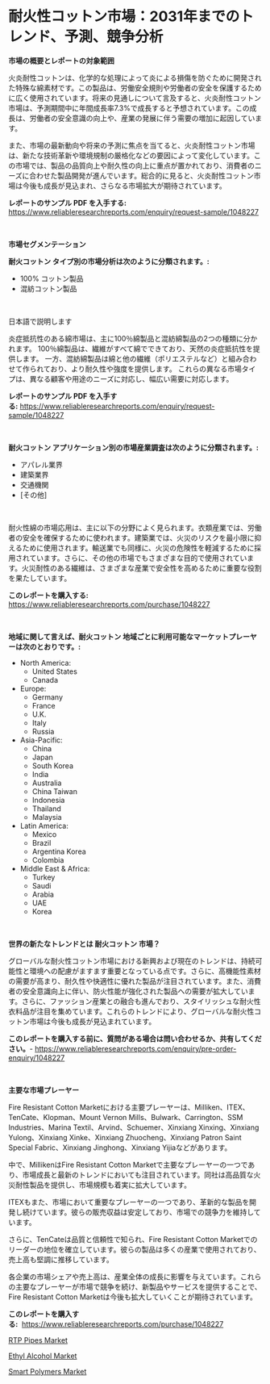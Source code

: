 <p><h1>耐火性コットン市場：2031年までのトレンド、予測、競争分析</h1></p><p><strong>市場の概要とレポートの対象範囲</strong></p>
<p><p>火炎耐性コットンは、化学的な処理によって炎による損傷を防ぐために開発された特殊な綿素材です。この製品は、労働安全規則や労働者の安全を保護するために広く使用されています。将来の見通しについて言及すると、火炎耐性コットン市場は、予測期間中に年間成長率7.3%で成長すると予想されています。この成長は、労働者の安全意識の向上や、産業の発展に伴う需要の増加に起因しています。</p><p>また、市場の最新動向や将来の予測に焦点を当てると、火炎耐性コットン市場は、新たな技術革新や環境規制の厳格化などの要因によって変化しています。この市場では、製品の品質向上や耐久性の向上に重点が置かれており、消費者のニーズに合わせた製品開発が進んでいます。総合的に見ると、火炎耐性コットン市場は今後も成長が見込まれ、さらなる市場拡大が期待されています。</p></p>
<p><strong>レポートのサンプル PDF を入手する:</strong> <a href="https://www.reliableresearchreports.com/enquiry/request-sample/1048227">https://www.reliableresearchreports.com/enquiry/request-sample/1048227</a></p>
<p>&nbsp;</p>
<p><strong>市場セグメンテーション</strong></p>
<p><strong>耐火コットン タイプ別の市場分析は次のように分類されます。:</strong></p>
<p><ul><li>100% コットン製品</li><li>混紡コットン製品</li></ul></p>
<p>&nbsp;</p>
<p><p>日本語で説明します</p><p>炎症抵抗性のある綿市場は、主に100％綿製品と混紡綿製品の2つの種類に分かれます。 100％綿製品は、繊維がすべて綿でできており、天然の炎症抵抗性を提供します。 一方、混紡綿製品は綿と他の繊維（ポリエステルなど）と組み合わせて作られており、より耐久性や強度を提供します。 これらの異なる市場タイプは、異なる顧客や用途のニーズに対応し、幅広い需要に対応します。</p></p>
<p><strong>レポートのサンプル PDF を入手する:</strong>&nbsp;<a href="https://www.reliableresearchreports.com/enquiry/request-sample/1048227">https://www.reliableresearchreports.com/enquiry/request-sample/1048227</a></p>
<p>&nbsp;</p>
<p><strong> 耐火コットン アプリケーション別の市場産業調査は次のように分類されます。:</strong></p>
<p><ul><li>アパレル業界</li><li>建築業界</li><li>交通機関</li><li>[その他]</li></ul></p>
<p>&nbsp;</p>
<p><p>耐火性綿の市場応用は、主に以下の分野によく見られます。衣類産業では、労働者の安全を確保するために使われます。建築業では、火災のリスクを最小限に抑えるために使用されます。輸送業でも同様に、火災の危険性を軽減するために採用されています。さらに、その他の市場でもさまざまな目的で使用されています。火災耐性のある繊維は、さまざまな産業で安全性を高めるために重要な役割を果たしています。</p></p>
<p><strong>このレポートを購入する:</strong>&nbsp; <a href="https://www.reliableresearchreports.com/purchase/1048227">https://www.reliableresearchreports.com/purchase/1048227</a></p>
<p>&nbsp;</p>
<p><strong>地域に関して言えば、耐火コットン 地域ごとに利用可能なマーケットプレーヤーは次のとおりです。:</strong></p>
<p><ul>
    <li>
        North America:
        <ul>
            <li>United States</li>
            <li>Canada</li>
        </ul>
    </li>
    <li>
        Europe:
        <ul>
            <li>Germany</li>
            <li>France</li>
            <li>U.K.</li>
            <li>Italy</li>
            <li>Russia</li>
        </ul>
    </li>
    <li>
        Asia-Pacific:
        <ul>
            <li>China</li>
            <li>Japan</li>
            <li>South Korea</li>
            <li>India</li>
            <li>Australia</li>
            <li>China Taiwan</li>
            <li>Indonesia</li>
            <li>Thailand</li>
            <li>Malaysia</li>
        </ul>
    </li>
    <li>
        Latin America:
        <ul>
            <li>Mexico</li>
            <li>Brazil</li>
            <li>Argentina Korea</li>
            <li>Colombia</li>
        </ul>
    </li>
    <li>
        Middle East & Africa:
        <ul>
            <li>Turkey</li>
            <li>Saudi</li>
            <li>Arabia</li>
            <li>UAE</li>
            <li>Korea</li>
        </ul>
    </li>
    </ul></p>
<p>&nbsp;</p>
<p><strong>世界の新たなトレンドとは 耐火コットン 市場？</strong></p>
<p><p>グローバルな耐火性コットン市場における新興および現在のトレンドは、持続可能性と環境への配慮がますます重要となっている点です。さらに、高機能性素材の需要が高まり、耐久性や快適性に優れた製品が注目されています。また、消費者の安全意識向上に伴い、防火性能が強化された製品への需要が拡大しています。さらに、ファッション産業との融合も進んでおり、スタイリッシュな耐火性衣料品が注目を集めています。これらのトレンドにより、グローバルな耐火性コットン市場は今後も成長が見込まれています。</p></p>
<p><strong>このレポートを購入する前に、質問がある場合は問い合わせるか、共有してください。</strong>- <a href="https://www.reliableresearchreports.com/enquiry/pre-order-enquiry/1048227">https://www.reliableresearchreports.com/enquiry/pre-order-enquiry/1048227</a></p>
<p>&nbsp;</p>
<p><strong>主要な市場プレーヤー</strong></p>
<p><p>Fire Resistant Cotton Marketにおける主要プレーヤーは、Milliken、ITEX、TenCate、Klopman、Mount Vernon Mills、Bulwark、Carrington、SSM Industries、Marina Textil、Arvind、Schuemer、Xinxiang Xinxing、Xinxiang Yulong、Xinxiang Xinke、Xinxiang Zhuocheng、Xinxiang Patron Saint Special Fabric、Xinxiang Jinghong、Xinxiang Yijiaなどがあります。 </p><p>中で、MillikenはFire Resistant Cotton Marketで主要なプレーヤーの一つであり、市場成長と最新のトレンドにおいても注目されています。同社は高品質な火災耐性製品を提供し、市場規模も着実に拡大しています。</p><p>ITEXもまた、市場において重要なプレーヤーの一つであり、革新的な製品を開発し続けています。彼らの販売収益は安定しており、市場での競争力を維持しています。</p><p>さらに、TenCateは品質と信頼性で知られ、Fire Resistant Cotton Marketでのリーダーの地位を確立しています。彼らの製品は多くの産業で使用されており、売上高も堅調に推移しています。</p><p>各企業の市場シェアや売上高は、産業全体の成長に影響を与えています。これらの主要なプレーヤーが市場で競争を続け、新製品やサービスを提供することで、Fire Resistant Cotton Marketは今後も拡大していくことが期待されています。</p></p>
<p><strong>このレポートを購入する:</strong>&nbsp;&nbsp;<a href="https://www.reliableresearchreports.com/purchase/1048227">https://www.reliableresearchreports.com/purchase/1048227</a></p>
<p><p><a href="https://github.com/yemakinde/Market-Research-Report-List-1/blob/main/rtp-pipes-market.md">RTP Pipes Market</a></p><p><a href="https://github.com/jsmusil/Market-Research-Report-List-2/blob/main/ethyl-alcohol-market.md">Ethyl Alcohol Market</a></p><p><a href="https://github.com/bmorecock/Market-Research-Report-List-2/blob/main/smart-polymers-market.md">Smart Polymers Market</a></p></p>